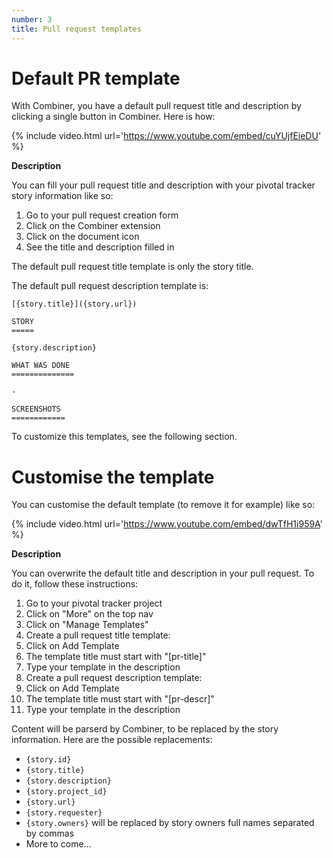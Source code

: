 ```yaml
---
number: 3
title: Pull request templates
---
```

Default PR template
======================

With Combiner, you have a default pull request title and description by clicking
a single button in Combiner. Here is how:

{% include video.html url='https://www.youtube.com/embed/cuYUjfEieDU' %}

**Description**

You can fill your pull request title and description with your pivotal tracker
story information like so:

1. Go to your pull request creation form
2. Click on the Combiner extension
3. Click on the document icon
4. See the title and description filled in

The default pull request title template is only the story title.

The default pull request description template is:

```
[{story.title}]({story.url})

STORY
=====

{story.description}

WHAT WAS DONE
==============

-

SCREENSHOTS
============

```

To customize this templates, see the following section.

Customise the template
======================

You can customise the default template (to remove it for example) like so:

{% include video.html url='https://www.youtube.com/embed/dwTfH1i959A' %}

**Description**

You can overwrite the default title and description in your pull request.
To do it, follow these instructions:

1. Go to your pivotal tracker project
2. Click on "More" on the top nav
3. Click on "Manage Templates"
4. Create a pull request title template:
  1. Click on Add Template
  2. The template title must start with "[pr-title]"
  3. Type your template in the description
5. Create a pull request description template:
  1. Click on Add Template
  2. The template title must start with "[pr-descr]"
  3. Type your template in the description

Content will be parserd by Combiner, to be replaced by the story information.
Here are the possible replacements:

- `{story.id}`
- `{story.title}`
- `{story.description}`
- `{story.project_id}`
- `{story.url}`
- `{story.requester}`
- `{story.owners}` will be replaced by story owners full names separated by
commas
- More to come...
